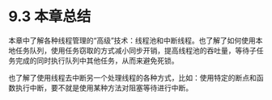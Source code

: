 # 9.3 本章总结

本章中了解各种线程管理的“高级”技术：线程池和中断线程。也了解了如何使用本地任务队列，使用任务窃取的方式减小同步开销，提高线程池的吞吐量，等待子任务完成的同时执行队列中其他任务，从而来避免死锁。

也了解了使用线程去中断另一个处理线程的各种方式，比如：使用特定的断点和函数执行中断，要不就是使用某种方法对阻塞等待进行中断。